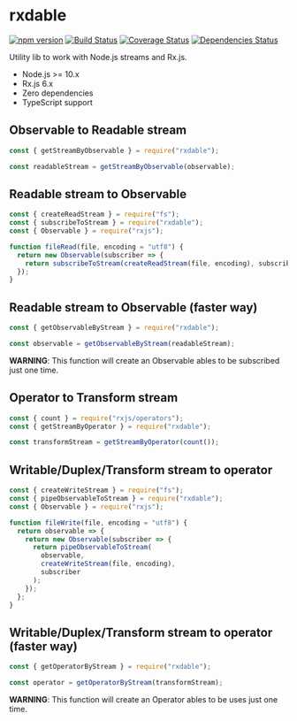 # rxdable

[![npm version](https://badge.fury.io/js/rxdable.svg)](https://badge.fury.io/js/rxdable) [![Build Status](https://travis-ci.com/greguz/rxdable.svg?branch=master)](https://travis-ci.com/greguz/rxdable) [![Coverage Status](https://coveralls.io/repos/github/greguz/rxdable/badge.svg?branch=master)](https://coveralls.io/github/greguz/rxdable?branch=master) [![Dependencies Status](https://david-dm.org/greguz/rxdable.svg)](https://david-dm.org/greguz/rxdable.svg)

Utility lib to work with Node.js streams and Rx.js.

- Node.js >= 10.x
- Rx.js 6.x
- Zero dependencies
- TypeScript support

## Observable to Readable stream

```javascript
const { getStreamByObservable } = require("rxdable");

const readableStream = getStreamByObservable(observable);
```

## Readable stream to Observable

```javascript
const { createReadStream } = require("fs");
const { subscribeToStream } = require("rxdable");
const { Observable } = require("rxjs");

function fileRead(file, encoding = "utf8") {
  return new Observable(subscriber => {
    return subscribeToStream(createReadStream(file, encoding), subscriber);
  });
}
```

## Readable stream to Observable (faster way)

```javascript
const { getObservableByStream } = require("rxdable");

const observable = getObservableByStream(readableStream);
```

**WARNING**: This function will create an Observable ables to be subscribed just one time.

## Operator to Transform stream

```javascript
const { count } = require("rxjs/operators");
const { getStreamByOperator } = require("rxdable");

const transformStream = getStreamByOperator(count());
```

## Writable/Duplex/Transform stream to operator

```javascript
const { createWriteStream } = require("fs");
const { pipeObservableToStream } = require("rxdable");
const { Observable } = require("rxjs");

function fileWrite(file, encoding = "utf8") {
  return observable => {
    return new Observable(subscriber => {
      return pipeObservableToStream(
        observable,
        createWriteStream(file, encoding),
        subscriber
      );
    });
  };
}
```

## Writable/Duplex/Transform stream to operator (faster way)

```javascript
const { getOperatorByStream } = require("rxdable");

const operator = getOperatorByStream(transformStream);
```

**WARNING**: This function will create an Operator ables to be uses just one time.
